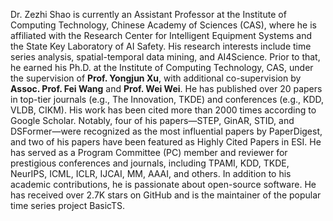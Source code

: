 Dr. Zezhi Shao is currently an Assistant Professor at the Institute of Computing Technology, Chinese Academy of Sciences (CAS), where he is affiliated with the Research Center for Intelligent Equipment Systems and the State Key Laboratory of AI Safety. His research interests include time series analysis, spatial-temporal data mining, and AI4Science. Prior to that, he earned his Ph.D. at the Institute of Computing Technology, CAS, under the supervision of **Prof. Yongjun Xu**, with additional co-supervision by **Assoc. Prof. Fei Wang** and **Prof. Wei Wei**. He has published over 20 papers in top-tier journals (e.g., The Innovation, TKDE) and conferences (e.g., KDD, VLDB, CIKM). His work has been cited more than 2000 times according to Google Scholar. Notably, four of his papers—STEP, GinAR, STID, and DSFormer—were recognized as the most influential papers by PaperDigest, and two of his papers have been featured as Highly Cited Papers in ESI. He has served as a Program Committee (PC) member and reviewer for prestigious conferences and journals, including TPAMI, KDD, TKDE, NeurIPS, ICML, ICLR, IJCAI, MM, AAAI, and others. In addition to his academic contributions, he is passionate about open-source software. He has received over 2.7K stars on GitHub and is the maintainer of the popular time series project BasicTS.